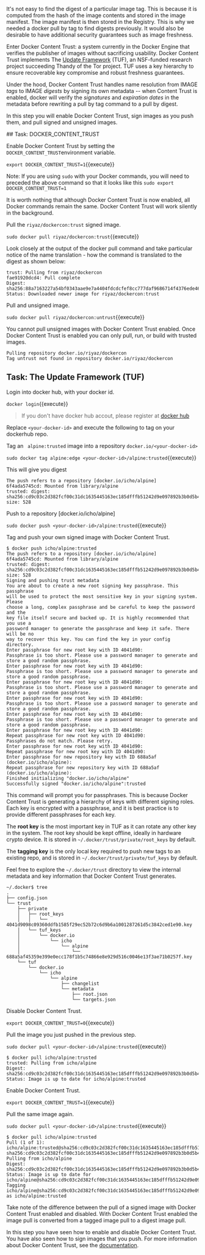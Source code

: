 
It's not easy to find the digest of a particular image tag. This is because it is computed from the hash of the image contents and stored in the image manifest. The image manifest is then stored in the Registry. This is why we needed a docker pull by tag to find digests previously. It would also be desirable to have additional security guarantees such as image freshness.

Enter Docker Content Trust: a system currently in the Docker Engine that verifies the publisher of images without sacrificing usability. Docker Content Trust implements The [Update Framework](https://theupdateframework.github.io/) (TUF), an NSF-funded research project succeeding Thandy of the Tor project. TUF uses a key hierarchy to ensure recoverable key compromise and robust freshness guarantees.

Under the hood, Docker Content Trust handles name resolution from IMAGE _tags_ to IMAGE _digests_ by signing its own metadata -- when Content Trust is enabled, docker will verify the _signatures_ and _expiration dates_ in the metadata before rewriting a pull by tag command to a pull by digest.

In this step you will enable Docker Content Trust, sign images as you push them, and pull signed and unsigned images.


## Task: DOCKER_CONTENT_TRUST

Enable Docker Content Trust by setting the `DOCKER_CONTENT_TRUST`environment variable.

`export DOCKER_CONTENT_TRUST=1`{{execute}}

Note: If you are using `sudo` with your Docker commands, you will need to preceded the above command so that it looks like this `sudo export DOCKER_CONTENT_TRUST=1`

It is worth nothing that although Docker Content Trust is now enabled, all Docker commands remain the same. Docker Content Trust will work silently in the background.


Pull the `riyaz/dockercon:trust` signed image.

`sudo docker pull riyaz/dockercon:trust`{{execute}}

Look closely at the output of the docker pull command and take particular notice of the name translation - how the command is translated to the digest as shown below:

```
trust: Pulling from riyaz/dockercon
fae91920dcd4: Pull complete
Digest: sha256:88a7163227a54bf0343aae9e7a4404fdcdcfef8cc777daf9686714f4376ede46
Status: Downloaded newer image for riyaz/dockercon:trust  
```

Pull and unsigned image.

`sudo docker pull riyaz/dockercon:untrust`{{execute}}

You cannot pull unsigned images with Docker Content Trust enabled. Once Docker Content Trust is enabled you can only pull, run, or build with trusted images.

```
Pulling repository docker.io/riyaz/dockercon                                                                      
Tag untrust not found in repository docker.io/riyaz/dockercon   
```

## Task: The Update Framework (TUF)

Login into docker hub, with your docker id.

`docker login`{{execute}}

> If you don't have docker hub accout, please register at [docker hub](https://hub.docker.com/register/)

Replace ``<your-docker-id>`` and execute the following to tag on your dockerhub repo.

Tag an ` alpine:trusted` image into a repository `docker.io/<your-docker-id>`

`sudo docker tag alpine:edge <your-docker-id>/alpine:trusted`{{execute}}


This will give you digest
```
The push refers to a repository [docker.io/icho/alpine]
6f4ada5745cd: Mounted from library/alpine
trusted: digest: sha256:cd9c03c2d382fcf00c31dc1635445163ec185dfffb51242d9e097892b3b0d5b4 size: 528
```

Push to a repository [docker.io/icho/alpine]

`sudo docker push <your-docker-id>/alpine:trusted`{{execute}}


Tag and push your own signed image with Docker Content Trust.

```
$ docker push icho/alpine:trusted
The push refers to a repository [docker.io/icho/alpine]
6f4ada5745cd: Mounted from library/alpine
trusted: digest: sha256:cd9c03c2d382fcf00c31dc1635445163ec185dfffb51242d9e097892b3b0d5b4 size: 528
Signing and pushing trust metadata
You are about to create a new root signing key passphrase. This passphrase
will be used to protect the most sensitive key in your signing system. Please
choose a long, complex passphrase and be careful to keep the password and the
key file itself secure and backed up. It is highly recommended that you use a
password manager to generate the passphrase and keep it safe. There will be no
way to recover this key. You can find the key in your config directory.
Enter passphrase for new root key with ID 4041d90:
Passphrase is too short. Please use a password manager to generate and store a good random passphrase.
Enter passphrase for new root key with ID 4041d90:
Passphrase is too short. Please use a password manager to generate and store a good random passphrase.
Enter passphrase for new root key with ID 4041d90:
Passphrase is too short. Please use a password manager to generate and store a good random passphrase.
Enter passphrase for new root key with ID 4041d90:
Passphrase is too short. Please use a password manager to generate and store a good random passphrase.
Enter passphrase for new root key with ID 4041d90:
Passphrase is too short. Please use a password manager to generate and store a good random passphrase.
Enter passphrase for new root key with ID 4041d90:
Repeat passphrase for new root key with ID 4041d90:
Passphrases do not match. Please retry.
Enter passphrase for new root key with ID 4041d90:
Repeat passphrase for new root key with ID 4041d90:
Enter passphrase for new repository key with ID 688a5af (docker.io/icho/alpine):
Repeat passphrase for new repository key with ID 688a5af (docker.io/icho/alpine):
Finished initializing "docker.io/icho/alpine"
Successfully signed "docker.io/icho/alpine":trusted
```

This command will prompt you for passphrases. This is because Docker Content Trust is generating a hierarchy of keys with different signing roles. Each key is encrypted with a passphrase, and it is best practice is to provide different passphrases for each key.

The **root key** is the most important key in TUF as it can rotate any other key in the system. The root key should be kept offline, ideally in hardware crypto device. It is stored in ``~/.docker/trust/private/root_keys`` by default.

The **tagging key** is the only local key required to push new tags to an existing repo, and is stored in ``~/.docker/trust/private/tuf_keys`` by default.

Feel free to explore the ``~/.docker/trust`` directory to view the internal metadata and key information that Docker Content Trust generates.

```
~/.docker$ tree
.
├── config.json
└── trust
    ├── private
    │   ├── root_keys
    │   │   └── 4041d9098c09360ddfb1585f29ec52b72c6d9b6a1001287261d5c3842ced1e90.key
    │   └── tuf_keys
    │       └── docker.io
    │           └── icho
    │               └── alpine
    │                   └── 688a5af45359e399e0ecc178f1b5c74866e8e929d516c0046e13f3ae71b0257f.key
    └── tuf
        └── docker.io
            └── icho
                └── alpine
                    ├── changelist
                    └── metadata
                        ├── root.json
                        └── targets.json

```

Disable Docker Content Trust.


`export DOCKER_CONTENT_TRUST=0`{{execute}}

Pull the image you just pushed in the previous step.

`sudo docker pull <your-docker-id>/alpine:trusted`{{execute}}

```
$ docker pull icho/alpine:trusted
trusted: Pulling from icho/alpine
Digest: sha256:cd9c03c2d382fcf00c31dc1635445163ec185dfffb51242d9e097892b3b0d5b4
Status: Image is up to date for icho/alpine:trusted
```

Enable Docker Content Trust.

`export DOCKER_CONTENT_TRUST=1`{{execute}}

Pull the same image again.

`sudo docker pull <your-docker-id>/alpine:trusted`{{execute}}

```
$ docker pull icho/alpine:trusted
Pull (1 of 1): icho/alpine:trusted@sha256:cd9c03c2d382fcf00c31dc1635445163ec185dfffb51242d9e097892b3b0d5b4
sha256:cd9c03c2d382fcf00c31dc1635445163ec185dfffb51242d9e097892b3b0d5b4: Pulling from icho/alpine
Digest: sha256:cd9c03c2d382fcf00c31dc1635445163ec185dfffb51242d9e097892b3b0d5b4
Status: Image is up to date for icho/alpine@sha256:cd9c03c2d382fcf00c31dc1635445163ec185dfffb51242d9e097892b3b0d5b4
Tagging icho/alpine@sha256:cd9c03c2d382fcf00c31dc1635445163ec185dfffb51242d9e097892b3b0d5b4 as icho/alpine:trusted
```

Take note of the difference between the pull of a signed image with Docker Content Trust enabled and disabled. With Docker Content Trust enabled the image pull is converted from a tagged image pull to a digest image pull.

In this step you have seen how to enable and disable Docker Content Trust. You have also seen how to sign images that you push. For more information about Docker Content Trust, see the [documentation](https://docs.docker.com/engine/security/trust/).
